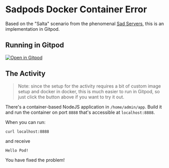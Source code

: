 # Sadpods Docker Container Error

Based on the "Salta" scenario from the phenomenal [Sad Servers](https://sadservers.com), this is an implementation in Gitpod.

## Running in Gitpod

[![Open in Gitpod](https://gitpod.io/button/open-in-gitpod.svg)](https://gitpod.io/#https://github.com/lpmi-13/sadpods-docker)

## The Activity

> Note: since the setup for the activity requires a bit of custom image setup and docker in docker, this is much easier to run in Gitpod, so just click the button above if you want to try it out.

There's a container-based NodeJS application in `/home/admin/app`. Build it and run the container on port `8888` that's accessible at `localhost:8888`.

When you can run:

```
curl localhost:8888
```

and receive

```
Hello Pod!
```

You have fixed the problem!
